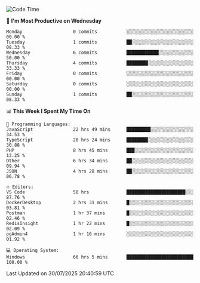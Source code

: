 <!--START_SECTION:waka-->
![Code Time](http://img.shields.io/badge/Code%20Time-5%2C436%20hrs%2057%20mins-blue)

📅 **I'm Most Productive on Wednesday** 

```text
Monday                   0 commits           ░░░░░░░░░░░░░░░░░░░░░░░░░   00.00 % 
Tuesday                  1 commits           ██░░░░░░░░░░░░░░░░░░░░░░░   08.33 % 
Wednesday                6 commits           ████████████░░░░░░░░░░░░░   50.00 % 
Thursday                 4 commits           ████████░░░░░░░░░░░░░░░░░   33.33 % 
Friday                   0 commits           ░░░░░░░░░░░░░░░░░░░░░░░░░   00.00 % 
Saturday                 0 commits           ░░░░░░░░░░░░░░░░░░░░░░░░░   00.00 % 
Sunday                   1 commits           ██░░░░░░░░░░░░░░░░░░░░░░░   08.33 % 
```


📊 **This Week I Spent My Time On** 

```text
💬 Programming Languages: 
JavaScript               22 hrs 49 mins      █████████░░░░░░░░░░░░░░░░   34.53 % 
TypeScript               20 hrs 24 mins      ████████░░░░░░░░░░░░░░░░░   30.88 % 
PHP                      8 hrs 45 mins       ███░░░░░░░░░░░░░░░░░░░░░░   13.25 % 
Other                    6 hrs 34 mins       ██░░░░░░░░░░░░░░░░░░░░░░░   09.94 % 
JSON                     4 hrs 28 mins       ██░░░░░░░░░░░░░░░░░░░░░░░   06.78 % 

🔥 Editors: 
VS Code                  58 hrs              ██████████████████████░░░   87.76 % 
DockerDesktop            2 hrs 31 mins       █░░░░░░░░░░░░░░░░░░░░░░░░   03.81 % 
Postman                  1 hr 37 mins        █░░░░░░░░░░░░░░░░░░░░░░░░   02.46 % 
RedisInsight             1 hr 22 mins        █░░░░░░░░░░░░░░░░░░░░░░░░   02.09 % 
pgAdmin4                 1 hr 16 mins        ░░░░░░░░░░░░░░░░░░░░░░░░░   01.92 % 

💻 Operating System: 
Windows                  66 hrs 5 mins       █████████████████████████   100.00 % 
```


 Last Updated on 30/07/2025 20:40:59 UTC
<!--END_SECTION:waka-->
